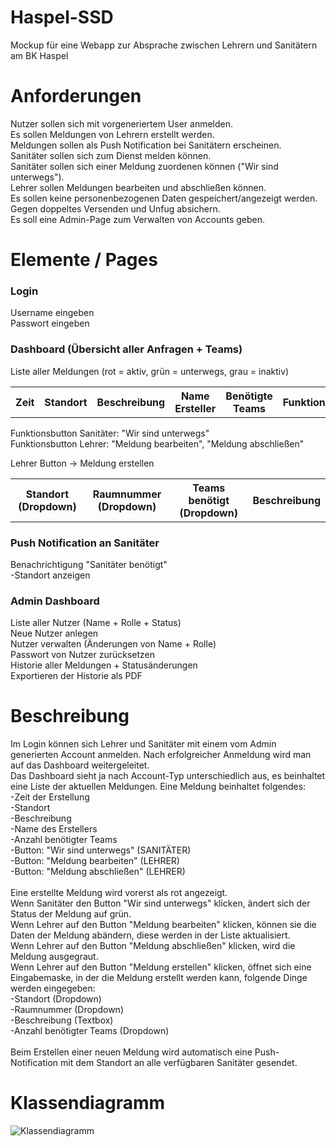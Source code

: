 # Haspel-SSD
Mockup für eine Webapp zur Absprache zwischen Lehrern und Sanitätern am BK Haspel

# Anforderungen
Nutzer sollen sich mit vorgeneriertem User anmelden. <br>
Es sollen Meldungen von Lehrern erstellt werden. <br>
Meldungen sollen als Push Notification bei Sanitätern erscheinen. <br>
Sanitäter sollen sich zum Dienst melden können. <br>
Sanitäter sollen sich einer Meldung zuordenen können ("Wir sind unterwegs"). <br>
Lehrer sollen Meldungen bearbeiten und abschließen können. <br>
Es sollen keine personenbezogenen Daten gespeichert/angezeigt werden. <br>
Gegen doppeltes Versenden und Unfug absichern. <br>
Es soll eine Admin-Page zum Verwalten von Accounts geben. <br>

# Elemente / Pages

### Login
Username eingeben <br>
Passwort eingeben <br>

### Dashboard (Übersicht aller Anfragen + Teams)
Liste aller Meldungen (rot = aktiv, grün = unterwegs, grau = inaktiv)
<table style="width:100%">
  <tr>
    <th>Zeit</th>
    <th>Standort</th>
    <th>Beschreibung</th>
    <th>Name Ersteller</th>
    <th>Benötigte Teams</th>
    <th>Funktionsbuttons</th>
  </tr>
</table>
Funktionsbutton Sanitäter: "Wir sind unterwegs" <br>
Funktionsbutton Lehrer: "Meldung bearbeiten", "Meldung abschließen" <br>

Lehrer Button -> Meldung erstellen
<table style="width:100%">
  <tr>
    <th>Standort (Dropdown)</th>
    <th>Raumnummer (Dropdown)</th>
    <th>Teams benötigt (Dropdown)</th>
    <th>Beschreibung</th>
  </tr>
</table>

### Push Notification an Sanitäter
Benachrichtigung "Sanitäter benötigt" <br>
-Standort anzeigen <br>

### Admin Dashboard
Liste aller Nutzer (Name + Rolle + Status) <br>
Neue Nutzer anlegen <br>
Nutzer verwalten (Änderungen von Name + Rolle) <br>
Passwort von Nutzer zurücksetzen <br>
Historie aller Meldungen + Statusänderungen <br>
Exportieren der Historie als PDF <br>

# Beschreibung

Im Login können sich Lehrer und Sanitäter mit einem vom Admin generierten Account anmelden. Nach erfolgreicher Anmeldung wird man auf das Dashboard weitergeleitet.
<br>
Das Dashboard sieht ja nach Account-Typ unterschiedlich aus, es beinhaltet eine Liste der aktuellen Meldungen. Eine Meldung beinhaltet folgendes: <br>
-Zeit der Erstellung <br>
-Standort <br>
-Beschreibung <br>
-Name des Erstellers <br>
-Anzahl benötigter Teams <br>
-Button: "Wir sind unterwegs" (SANITÄTER) <br>
-Button: "Meldung bearbeiten" (LEHRER) <br>
-Button: "Meldung abschließen" (LEHRER) <br>
<br>
Eine erstellte Meldung wird vorerst als rot angezeigt.
<br>
Wenn Sanitäter den Button "Wir sind unterwegs" klicken, ändert sich der Status der Meldung auf grün.
<br>
Wenn Lehrer auf den Button "Meldung bearbeiten" klicken, können sie die Daten der Meldung abändern, diese werden in der Liste aktualisiert.
<br>
Wenn Lehrer auf den Button "Meldung abschließen" klicken, wird die Meldung ausgegraut.
<br>
Wenn Lehrer auf den Button "Meldung erstellen" klicken, öffnet sich eine Eingabemaske, in der die Meldung erstellt werden kann, folgende Dinge werden eingegeben:<br>
-Standort (Dropdown)<br>
-Raumnummer (Dropdown)<br>
-Beschreibung (Textbox)<br>
-Anzahl benötigter Teams (Dropdown)<br>
<br>
Beim Erstellen einer neuen Meldung wird automatisch eine Push-Notification mit dem Standort an alle verfügbaren Sanitäter gesendet.
<br>

# Klassendiagramm

![Klassendiagramm](images/Webapp-Klassendiagramm.jpg)